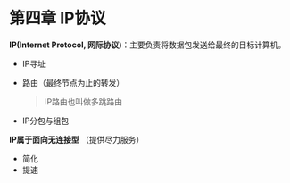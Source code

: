# 第四章 IP协议



**IP(Internet Protocol, 网际协议)**：主要负责将数据包发送给最终的目标计算机。

* IP寻址

* 路由（最终节点为止的转发）

  > IP路由也叫做多跳路由

* IP分包与组包



**IP属于面向无连接型** （提供尽力服务）

* 简化
* 提速

### 

